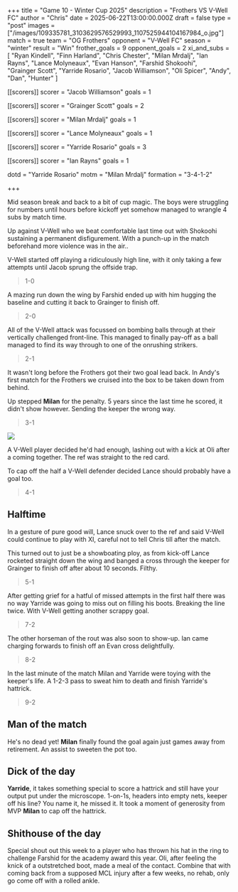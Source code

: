 +++
title = "Game 10 - Winter Cup 2025"
description = "Frothers VS V-Well FC"
author = "Chris"
date = 2025-06-22T13:00:00.000Z
draft = false
type = "post"
images = ["/images/109335781_3103629576529993_1107525944104167984_o.jpg"]
match = true
team = "OG Frothers"
opponent = "V-Well FC"
season = "winter"
result = "Win"
frother_goals = 9
opponent_goals = 2
xi_and_subs = [
  "Ryan Kindell",
  "Finn Harland",
  "Chris Chester",
  "Milan Mrdalj",
  "Ian Rayns",
  "Lance Molyneaux",
  "Evan Hanson",
  "Farshid Shokoohi",  
  "Grainger Scott",
  "Yarride Rosario",
  "Jacob Williamson",
  "Oli Spicer",
  "Andy",
  "Dan",
  "Hunter"
]

[[scorers]]
scorer = "Jacob Williamson"
goals = 1

[[scorers]]
scorer = "Grainger Scott"
goals = 2

[[scorers]]
scorer = "Milan Mrdalj"
goals = 1

[[scorers]]
scorer = "Lance Molyneaux"
goals = 1

[[scorers]]
scorer = "Yarride Rosario"
goals = 3

[[scorers]]
scorer = "Ian Rayns"
goals = 1



dotd = "Yarride Rosario"
motm = "Milan Mrdalj"
formation = "3-4-1-2"

+++
 
Mid season break and back to a bit of cup magic. The boys were struggling for numbers until hours before kickoff yet somehow managed to wrangle 4 subs by match time. 

Up against V-Well who we beat comfortable last time out with Shokoohi sustaining a permanent disfigurement. With a punch-up in the match beforehand more violence was in the air..

V-Well started off playing a ridiculously high line, with it only taking a few attempts until Jacob sprung the offside trap.

> 1-0

A mazing run down the wing by Farshid ended up with him hugging the baseline and cutting it back to Grainger to finish off.

> 2-0

All of the V-Well attack was focussed on bombing balls through at their vertically challenged front-line. This managed to finally pay-off as a ball managed to find its way through to one of the onrushing strikers.

> 2-1

It wasn't long before the Frothers got their two goal lead back. In Andy's first match for the Frothers we cruised into the box to be taken down from behind.

Up stepped **Milan** for the penalty. 5 years since the last time he scored, it didn't show however. Sending the keeper the wrong way.

> 3-1

![](/images/109335781_3103629576529993_1107525944104167984_o.jpg)

A V-Well player decided he'd had enough, lashing out with a kick at Oli after a coming together. The ref was straight to the red card.

To cap off the half a V-Well defender decided Lance should probably have a goal too.

> 4-1

## Halftime

In a gesture of pure good will, Lance snuck over to the ref and said V-Well could continue to play with XI, careful not to tell Chris till after the match.

This turned out to just be a showboating ploy, as from kick-off Lance rocketed straight down the wing and banged a cross through the keeper for Grainger to finish off after about 10 seconds. Filthy.

> 5-1

After getting grief for a hatful of missed attempts in the first half there was no way Yarride was going to miss out on filling his boots. Breaking the line twice. With V-Well getting another scrappy goal.

> 7-2

The other horseman of the rout was also soon to show-up. Ian came charging forwards to finish off an Evan cross delightfully.

> 8-2

In the last minute of the match Milan and Yarride were toying with the keeper's life. A 1-2-3 pass to sweat him to death and finish Yarride's hattrick.

> 9-2

## Man of the match
He's no dead yet! **Milan** finally found the goal again just games away from retirement. An assist to sweeten the pot too.

## Dick of the day 
**Yarride**, it takes something special to score a hattrick and still have your output put under the microscope. 1-on-1s, headers into empty nets, keeper off his line? You name it, he missed it. It took a moment of generosity from MVP **Milan** to cap off the hattrick.

## Shithouse of the day
Special shout out this week to a player who has thrown his hat in the ring to challenge Farshid for the academy award this year. Oli, after feeling the knick of a outstretched boot, made a meal of the contact. Combine that with coming back from a supposed MCL injury after a few weeks, no rehab, only go come off with a rolled ankle.
